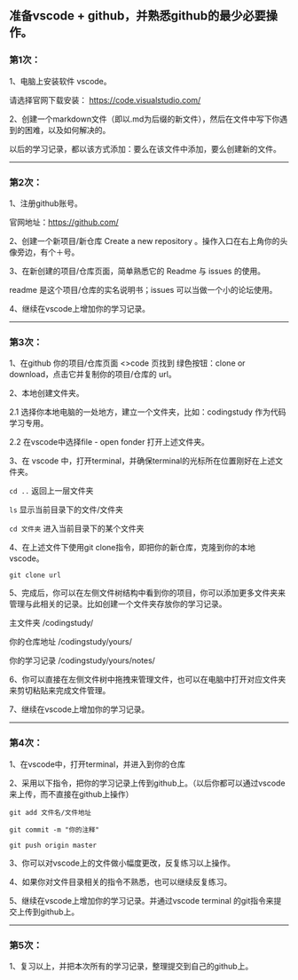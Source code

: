 
## 准备vscode + github，并熟悉github的最少必要操作。

### 第1次：

1、电脑上安装软件 vscode。

请选择官网下载安装： https://code.visualstudio.com/

2、创建一个markdown文件（即以.md为后缀的新文件），然后在文件中写下你遇到的困难，以及如何解决的。

以后的学习记录，都以该方式添加：要么在该文件中添加，要么创建新的文件。

-----

### 第2次：

1、注册github账号。

官网地址：https://github.com/

2、创建一个新项目/新仓库 Create a new repository 。操作入口在右上角你的头像旁边，有个＋号。

3、在新创建的项目/仓库页面，简单熟悉它的 Readme 与 issues 的使用。

readme 是这个项目/仓库的实名说明书；issues 可以当做一个小的论坛使用。

4、继续在vscode上增加你的学习记录。

------

### 第3次：

1、在github 你的项目/仓库页面 <>code 页找到 绿色按钮：clone or download，点击它并复制你的项目/仓库的 url。

2、本地创建文件夹。

2.1 选择你本地电脑的一处地方，建立一个文件夹，比如：codingstudy 作为代码学习专用。

2.2 在vscode中选择file - open fonder 打开上述文件夹。

3、在 vscode 中，打开terminal，并确保terminal的光标所在位置刚好在上述文件夹。

`cd ..` 返回上一层文件夹

`ls` 显示当前目录下的文件/文件夹

`cd 文件夹` 进入当前目录下的某个文件夹

4、在上述文件下使用git clone指令，即把你的新仓库，克隆到你的本地vscode。

`git clone url `

5、完成后，你可以在左侧文件树结构中看到你的项目，你可以添加更多文件夹来管理与此相关的记录。比如创建一个文件夹存放你的学习记录。

主文件夹 /codingstudy/

你的仓库地址 /codingstudy/yours/

你的学习记录 /codingstudy/yours/notes/

6、你可以直接在左侧文件树中拖拽来管理文件，也可以在电脑中打开对应文件夹来剪切粘贴来完成文件管理。

7、继续在vscode上增加你的学习记录。

----

### 第4次：

1、在vscode中，打开terminal，并进入到你的仓库

2、采用以下指令，把你的学习记录上传到github上。（以后你都可以通过vscode来上传，而不直接在github上操作）

`git add 文件名/文件地址 `

`git commit -m "你的注释"`

`git push origin master `

3、你可以对vscode上的文件做小幅度更改，反复练习以上操作。

4、如果你对文件目录相关的指令不熟悉，也可以继续反复练习。

5、继续在vscode上增加你的学习记录。并通过vscode terminal 的git指令来提交上传到github上。


----

### 第5次：

1、复习以上，并把本次所有的学习记录，整理提交到自己的github上。
